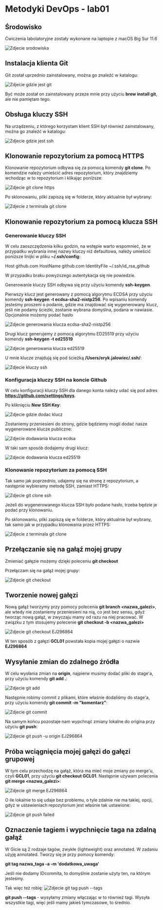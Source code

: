 # Metodyki DevOps - lab01

## Środowisko

Ćwiczenia labolatoryjne zostały wykonane na laptopie z macOS Big Sur 11.6

![Zdjecie srodowiska](screenshots/macos-big-siur.png)

## Instalacja klienta Git

Git został uprzednio zainstalowany, można go znaleźć w katalogu:

![Zdjecie gdzie jest git](screenshots/which-git.png)

Być może został on zainstalowany przeze mnie przy użyciu **brew install git**, ale nie pamiętam tego.

## Obsługa kluczy SSH

Na urządzeniu, z którego korzystam klient SSH był również zainstalowany, można go znaleźć w katalogu:

![Zdjecie gdzie jest ssh](screenshots/which-ssh.png)

## Klonowanie repozytorium za pomocą HTTPS

Klonowanie repozytorium odbywa się za pomocą komendy **git clone**. Po komendzie należy umieścić adres repozytorium, który znajdziemy wchodząc w to repozytorium i klikając poniższe:

![Zdjecie git clone https](screenshots/git-clone-https.png)

Po sklonowaniu, pliki zapiszą się w folderze, który aktualnie był wybrany:

![Zdjecie z terminala git clone](screenshots/git-clone-https-terminal.png)

## Klonowanie repozytorium za pomocą klucza SSH

### Generowanie kluczy SSH

W celu zaoszczędzenia kilku godzin, na wstępie warto wspomnieć, że w przypadku wybrania innej nazwy kluczy niż defaultowa, należy umieścić poniższe linijki w pliku **~/.ssh/config**:

Host github.com
    HostName github.com
    IdentityFile ~/.ssh/id_rsa_github


 W przypadku braku powyższego autentykacja się nie powiedzie.

Generowanie kluczy SSH odbywa się przy użyciu komendy **ssh-keygen**.

Pierwszy klucz jest generowany z pomocą algorytmu ECDSA przy użyciu komendy **ssh-keygen -t ecdsa-sha2-nistp256**. 
Po wpisaniu komendy jesteśmy proszeni o podanie, gdzie ma znajdować się wygenerowany klucz, jeśli nie podamy ścieżki, zostanie wybrana domyślna, podana w nawiasie. Opcjonalnie możemy podać hasło

![Zdjecie generowania klucza ecdsa-sha2-nistp256](screenshots/ssh-keygen-ecdsa-sha2-nistp256.png)

Drugi klucz generujemy z pomocą algorytmu ED25519 przy użyciu komendy **ssh-keygen -t ed25519**

![Zdjecie generowania klucza ed25519](screenshots/ssh-keygen-ed25519.png)

U mnie klucze znajdują się pod ścieżką **/Users/eryk.jalowiec/.ssh/**:

![Zdjecie kluczy ssh](screenshots/ssh-keys.png)

### Konfiguracja kluczy SSH na koncie Github

W celu konfiguracji kluczy SSH dla danego konta należy udać się pod adres **https://github.com/settings/keys**.

Po kliknięciu **New SSH Key**:

![Zdjecie gdzie dodac klucz](screenshots/ssh-key-add.png)

 Zostaniemy przeniesieni do strony, gdzie będziemy mogli dodać nasze wygenerowane klucze publiczne:

![Zdjecie dodawania klucza ecdsa](screenshots/ssh-ecdsa-key-add.png)

W taki sam sposób dodajemy drugi klucz:

![Zdjecie dodawania klucza ed25519](screenshots/ssh-ed25519-key-add.png)

### Klonowanie repozytorium za pomocą SSH

Tak samo jak poprzednio, udajemy się na stronę z repozytorium, a następnie wybieramy metodę SSH, zamiast HTTPS:

![Zdjecie git clone ssh](screenshots/git-clone-ssh.png)

Jeżeli do wygenerowanego klucza SSH było podane hasło, trzeba będzie je podać przy klonowaniu.

Po sklonowaniu, pliki zapiszą się w folderze, który aktualnie był wybrany, tak samo jak w przypadku klonowania przez HTTPS:

![Zdjecie z terminala git clone](screenshots/git-clone-ssh-terminal.png)

## Przełączanie się na gałąź mojej grupy

Zmieniać gałęzie możemy dzięki poleceniu **git checkout**

Przełączam się na gałąź mojej grupy:

![Zdjecie git checkout](screenshots/git-checkout-gcl01.png)

## Tworzenie nowej gałęzi

Nową gałąź tworzymy przy pomocy polecenia **git branch <nazwa_galezi>**, ale wtedy nie zostaniemy przeniesieni na nią, co jest bez sensu, gdyż tworząc nową gałąź, w zwyczaju mamy od razu na niej pracować. W związku z tym stosujemy polecenie **git checkout -b <nazwa_galezi>**

![Zdjecie git checkout EJ296864](screenshots/git-checkout-b-EJ296864.png)

W ten sposób z gałęzi **GCL01** powstała kopia mojej gałęzi o nazwie **EJ296864**

## Wysyłanie zmian do zdalnego źródła

W celu wysłania zmian na **origin**, najpierw musimy dodać pliki do stage'a, przy użyciu komendy **git add .**:

![Zdjecie git add](git-add.png)

Następnie robimy commit z plikami, które właśnie dodaliśmy do stage'a, przy użyciu komendy **git commit -m "komentarz"**:

![Zdjecie git commit](git-commit.png)

Na samym końcu pozostaje nam wypchnąć zmiany lokalne do origina przy użyciu **git push**:

![Zdjecie git push -u origin EJ296864](git-push-u-origin-EJ296864.png)

## Próba wciągnięcia mojej gałęzi do gałęzi grupowej

W tym celu przechodzę na gałąź, która ma mieć moje zmiany po merge'u, czyli **GCL01**, przy użyciu **git checkout GCL01**.
Następnie używam polecenia **git merge <nazwa_galezi>**:

![Zdjecie git merge EJ296864](git-merge-EJ296864.png)

O ile lokalnie to się udaje bez problemu, o tyle zdalnie nie ma takiej, opcji, gdyż w ustawieniach repozytorium jest właśnie tak ustawione:

![Zdjecie git push failed](git-push-failed.png)

## Oznaczenie tagiem i wypchnięcie taga na zdalną gałąź

W Gicie są 2 rodzaje tagów, zwykłe (lightweight) oraz annotated. W zadaniu użyję annotated. Tworzy się je przy pomocy komendy:

**git tag nazwa_taga <IDcommita> -a -m 'dodatkowa_uwaga'**

Jeśli nie dodamy IDcommita, to domyślnie zostanie użyty ten, na którym jesteśmy.

Tak więc też robię:
![Zdjecie git tag push --tags](git-tag-push-tags.png)

**git push --tags** - wysyłamy zmiany włączając w to również tagi. Wysyła wszystkie tagi, więc jeśli mamy jakieś tymczasowe, to średnio.
